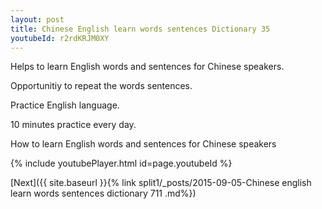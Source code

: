 ```yaml
---
layout: post
title: Chinese English learn words sentences Dictionary 35 
youtubeId: r2rdKRJM0XY
---
```

 
 
Helps to learn English words and sentences for Chinese speakers.

Opportunitiy to repeat the words sentences. 

Practice English language. 
 
10 minutes practice every day. 
 
How to learn English words and sentences for Chinese speakers 
 
{% include youtubePlayer.html id=page.youtubeId %}
 
 
[Next]({{ site.baseurl }}{% link  split1/_posts/2015-09-05-Chinese english learn words sentences dictionary 711 .md%})
 
